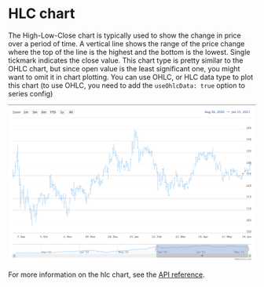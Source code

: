 HLC chart
================

The High-Low-Close chart is typically used to show the change in price over a period of time. A vertical line shows the range of the price change where the top of the line is the highest and the bottom is the lowest. Single tickmark indicates the close value. This chart type is pretty similar to the OHLC chart, but since open value is the least significant one, you might want to omit it in chart plotting. You can use OHLC, or HLC data type to plot this chart (to use OHLC, you need to add the `useOhlcData: true` option to series config)

![hlc.png](hlc-chart.png)

For more information on the hlc chart, see the [API reference](https://api.highcharts.com/highstock/plotOptions.hlc).

